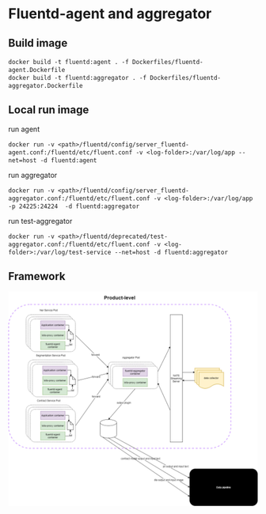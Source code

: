 # Fluentd-agent and aggregator

## Build image

```
docker build -t fluentd:agent . -f Dockerfiles/fluentd-agent.Dockerfile
docker build -t fluentd:aggregator . -f Dockerfiles/fluentd-aggregator.Dockerfile
```

## Local run image

run agent
```
docker run -v <path>/fluentd/config/server_fluentd-agent.conf:/fluentd/etc/fluent.conf -v <log-folder>:/var/log/app --net=host -d fluentd:agent
```
run aggregator
```
docker run -v <path>/fluentd/config/server_fluentd-aggregator.conf:/fluentd/etc/fluent.conf -v <log-folder>:/var/log/app -p 24225:24224  -d fluentd:aggregator
```
run test-aggregator
```
docker run -v <path>/fluentd/deprecated/test-aggregator.conf:/fluentd/etc/fluent.conf -v <log-folder>:/var/log/test-service --net=host -d fluentd:aggregator
```

## Framework
![alt text](https://github.com/sean830314/model-data-collector/blob/master/fluentd/docs/model-fluentd-collector.png)